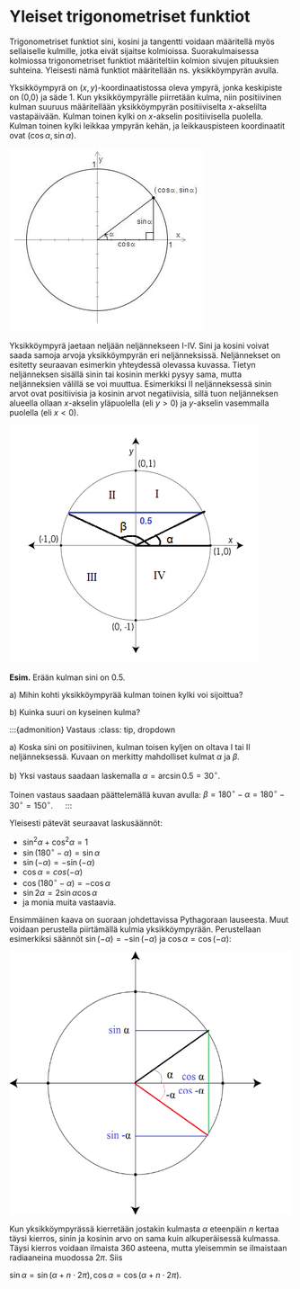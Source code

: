 # Yleiset trigonometriset funktiot

Trigonometriset funktiot sini, kosini ja tangentti voidaan määritellä myös sellaiselle kulmille, jotka eivät sijaitse kolmioissa. Suorakulmaisessa kolmiossa trigonometriset funktiot määriteltiin kolmion sivujen pituuksien suhteina. Yleisesti nämä funktiot määritellään ns. yksikköympyrän avulla. 

Yksikköympyrä on $(x,y)$-koordinaatistossa oleva ympyrä, jonka keskipiste on (0,0) ja säde 1. Kun yksikköympyrälle piirretään kulma, niin positiivinen kulman suuruus määritellään yksikköympyrän positiiviselta $x$-akselilta vastapäivään. Kulman toinen kylki on $x$-akselin positiivisella puolella. Kulman toinen kylki leikkaa ympyrän kehän, ja leikkauspisteen koordinaatit ovat $(\cos{\alpha}, \sin{\alpha})$.

![Yksikköympyrä](yksikkoympyra.jpg "Yksikköympyrä")
 

Yksikköympyrä jaetaan neljään neljännekseen I-IV. Sini ja kosini voivat saada samoja arvoja yksikköympyrän eri neljänneksissä. Neljännekset on esitetty seuraavan esimerkin yhteydessä olevassa kuvassa. Tietyn neljänneksen sisällä sinin tai kosinin merkki pysyy sama, mutta neljänneksien välillä se voi muuttua. Esimerkiksi II neljänneksessä sinin arvot ovat positiivisia ja kosinin arvot negatiivisia, sillä tuon neljänneksen alueella ollaan $x$-akselin yläpuolella (eli $y>0$) ja $y$-akselin vasemmalla puolella (eli $x < 0$).

![Yksikköympyrän neljännekset](neljannekset.png "Yksikköympyrän neljännekset")

**Esim.** Erään kulman sini on 0.5. 
 
a) Mihin kohti yksikköympyrää kulman toinen kylki voi sijoittua?

b) Kuinka suuri on kyseinen kulma?

:::{admonition} Vastaus
:class: tip, dropdown

a) Koska sini on positiivinen, kulman toisen kyljen on oltava I tai II neljänneksessä. Kuvaan on merkitty mahdolliset kulmat $\alpha$ ja $\beta$.

b) Yksi vastaus saadaan laskemalla $\alpha=\arcsin{0.5}=30^{\circ}$.

Toinen vastaus saadaan päättelemällä kuvan avulla: $\beta=180^{\circ}-\alpha=180^{\circ}-30^{\circ}=150^{\circ}$.
 
:::
 
Yleisesti pätevät seuraavat laskusäännöt:

- $\sin^2{\alpha}+\cos^2{\alpha}=1$
- $\sin⁡{(180^{\circ}-\alpha)}=\sin⁡{\alpha}$
- $\sin{(-\alpha)}=-\sin{⁡(-\alpha)}$
- $\cos⁡{\alpha}=cos⁡{(-\alpha)}$
- $\cos⁡{(180^{\circ}-\alpha)}=-\cos⁡{\alpha}$
- $\sin{2\alpha} = 2 \sin{\alpha}\cos{\alpha}$
- ja monia muita vastaavia.

Ensimmäinen kaava on suoraan johdettavissa Pythagoraan lauseesta. Muut voidaan perustella piirtämällä kulmia yksikköympyrään. Perustellaan esimerkiksi säännöt $\sin{(-\alpha)}=-\sin{⁡(-\alpha)}$ ja $\cos⁡{\alpha}=\cos⁡{(-\alpha)}$:

![Laskusäännön perustelu](trigo_saannot.png "Laskusäännön perustelu")

 
Kun yksikköympyrässä kierretään jostakin kulmasta $\alpha$ eteenpäin $n$ kertaa täysi kierros, sinin ja kosinin arvo on sama kuin alkuperäisessä kulmassa. Täysi kierros voidaan ilmaista 360 asteena, mutta yleisemmin se ilmaistaan radiaaneina muodossa $2\pi$. Siis 

$\sin⁡{\alpha}=\sin⁡{(\alpha+n\cdot 2\pi)}, \cos⁡{\alpha}=\cos⁡{(\alpha+n\cdot 2\pi)}$.

